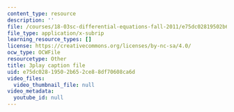 ```yaml
---
content_type: resource
description: ''
file: /courses/18-03sc-differential-equations-fall-2011/e75dc02819502b652ce88df70608ca6d_vP-oRQqmeg4.srt
file_type: application/x-subrip
learning_resource_types: []
license: https://creativecommons.org/licenses/by-nc-sa/4.0/
ocw_type: OCWFile
resourcetype: Other
title: 3play caption file
uid: e75dc028-1950-2b65-2ce8-8df70608ca6d
video_files:
  video_thumbnail_file: null
video_metadata:
  youtube_id: null
---
```

